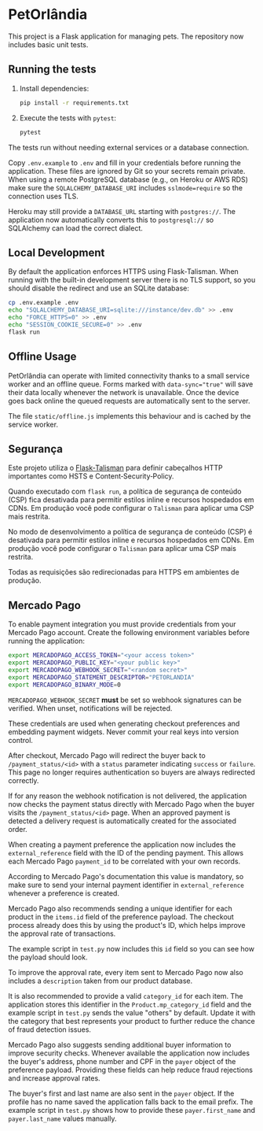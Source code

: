 # PetOrlândia

This project is a Flask application for managing pets. The repository now includes basic unit tests.

## Running the tests

1. Install dependencies:
   ```bash
   pip install -r requirements.txt
   ```

2. Execute the tests with `pytest`:
   ```bash
   pytest
   ```

The tests run without needing external services or a database connection.

Copy `.env.example` to `.env` and fill in your credentials before running the
application. These files are ignored by Git so your secrets remain private.
When using a remote PostgreSQL database (e.g., on Heroku or AWS RDS) make sure
the `SQLALCHEMY_DATABASE_URI` includes `sslmode=require` so the connection uses
TLS.

Heroku may still provide a `DATABASE_URL` starting with `postgres://`. The
application now automatically converts this to `postgresql://` so SQLAlchemy can
load the correct dialect.

## Local Development

By default the application enforces HTTPS using Flask‑Talisman. When running
with the built-in development server there is no TLS support, so you should
disable the redirect and use an SQLite database:

```bash
cp .env.example .env
echo "SQLALCHEMY_DATABASE_URI=sqlite:///instance/dev.db" >> .env
echo "FORCE_HTTPS=0" >> .env
echo "SESSION_COOKIE_SECURE=0" >> .env
flask run
```

## Offline Usage

PetOrlândia can operate with limited connectivity thanks to a small service worker
and an offline queue. Forms marked with `data-sync="true"` will save their data
locally whenever the network is unavailable. Once the device goes back online the
queued requests are automatically sent to the server.

The file `static/offline.js` implements this behaviour and is cached by the
service worker.

## Segurança

Este projeto utiliza o [Flask‑Talisman](https://github.com/GoogleCloudPlatform/flask-talisman)
para definir cabeçalhos HTTP importantes como HSTS e Content‑Security‑Policy.

Quando executado com `flask run`, a política de segurança de conteúdo (CSP)
fica desativada para permitir estilos inline e recursos hospedados em CDNs.
Em produção você pode configurar o `Talisman` para aplicar uma CSP mais
restrita.


No modo de desenvolvimento a política de segurança de conteúdo (CSP) é
desativada para permitir estilos inline e recursos hospedados em CDNs. Em
produção você pode configurar o `Talisman` para aplicar uma CSP mais restrita.

Todas as requisições são redirecionadas para HTTPS em ambientes de produção.

## Mercado Pago

To enable payment integration you must provide credentials from your Mercado
Pago account. Create the following environment variables before running the
application:

```bash
export MERCADOPAGO_ACCESS_TOKEN="<your access token>"
export MERCADOPAGO_PUBLIC_KEY="<your public key>"
export MERCADOPAGO_WEBHOOK_SECRET="<random secret>"
export MERCADOPAGO_STATEMENT_DESCRIPTOR="PETORLANDIA"
export MERCADOPAGO_BINARY_MODE=0
```

`MERCADOPAGO_WEBHOOK_SECRET` **must** be set so webhook signatures can be
verified. When unset, notifications will be rejected.

These credentials are used when generating checkout preferences and embedding
payment widgets. Never commit your real keys into version control.

After checkout, Mercado Pago will redirect the buyer back to `/payment_status/<id>`
with a `status` parameter indicating `success` or `failure`. This page no
longer requires authentication so buyers are always redirected correctly.

If for any reason the webhook notification is not delivered, the application now
checks the payment status directly with Mercado Pago when the buyer visits the
`/payment_status/<id>` page. When an approved payment is detected a delivery
request is automatically created for the associated order.

When creating a payment preference the application now includes the
`external_reference` field with the ID of the pending payment. This allows
each Mercado Pago `payment_id` to be correlated with your own records.


According to Mercado Pago's documentation this value is mandatory, so make sure
to send your internal payment identifier in `external_reference` whenever a
preference is created.



Mercado Pago also recommends sending a unique identifier for each product
in the `items.id` field of the preference payload. The checkout process
already does this by using the product's ID, which helps improve the
approval rate of transactions.

The example script in `test.py` now includes this `id` field so you can
see how the payload should look.




To improve the approval rate, every item sent to Mercado Pago now also
includes a `description` taken from our product database.

It is also recommended to provide a valid `category_id` for each item. The
application stores this identifier in the `Product.mp_category_id` field and the
example script in `test.py` sends the value "others" by default. Update it with
the category that best represents your product to further reduce the chance of
fraud detection issues.

Mercado Pago also suggests sending additional buyer information to improve
security checks. Whenever available the application now includes the buyer's
address, phone number and CPF in the `payer` object of the preference payload.
Providing these fields can help reduce fraud rejections and increase approval
rates.

The buyer's first and last name are also sent in the `payer` object. If the
profile has no name saved the application falls back to the email prefix. The
example script in `test.py` shows how to provide these `payer.first_name` and
`payer.last_name` values manually.



